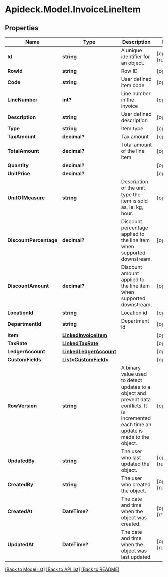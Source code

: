 # Apideck.Model.InvoiceLineItem

## Properties

Name | Type | Description | Notes
------------ | ------------- | ------------- | -------------
**Id** | **string** | A unique identifier for an object. | [optional] [readonly] 
**RowId** | **string** | Row ID | [optional] 
**Code** | **string** | User defined item code | [optional] 
**LineNumber** | **int?** | Line number in the invoice | [optional] 
**Description** | **string** | User defined description | [optional] 
**Type** | **string** | Item type | [optional] 
**TaxAmount** | **decimal?** | Tax amount | [optional] 
**TotalAmount** | **decimal?** | Total amount of the line item | [optional] 
**Quantity** | **decimal?** |  | [optional] 
**UnitPrice** | **decimal?** |  | [optional] 
**UnitOfMeasure** | **string** | Description of the unit type the item is sold as, ie: kg, hour. | [optional] 
**DiscountPercentage** | **decimal?** | Discount percentage applied to the line item when supported downstream. | [optional] 
**DiscountAmount** | **decimal?** | Discount amount applied to the line item when supported downstream. | [optional] 
**LocationId** | **string** | Location id | [optional] 
**DepartmentId** | **string** | Department id | [optional] 
**Item** | [**LinkedInvoiceItem**](LinkedInvoiceItem.md) |  | [optional] 
**TaxRate** | [**LinkedTaxRate**](LinkedTaxRate.md) |  | [optional] 
**LedgerAccount** | [**LinkedLedgerAccount**](LinkedLedgerAccount.md) |  | [optional] 
**CustomFields** | [**List&lt;CustomField&gt;**](CustomField.md) |  | [optional] 
**RowVersion** | **string** | A binary value used to detect updates to a object and prevent data conflicts. It is incremented each time an update is made to the object. | [optional] 
**UpdatedBy** | **string** | The user who last updated the object. | [optional] [readonly] 
**CreatedBy** | **string** | The user who created the object. | [optional] [readonly] 
**CreatedAt** | **DateTime?** | The date and time when the object was created. | [optional] [readonly] 
**UpdatedAt** | **DateTime?** | The date and time when the object was last updated. | [optional] [readonly] 

[[Back to Model list]](../README.md#documentation-for-models) [[Back to API list]](../README.md#documentation-for-api-endpoints) [[Back to README]](../README.md)

